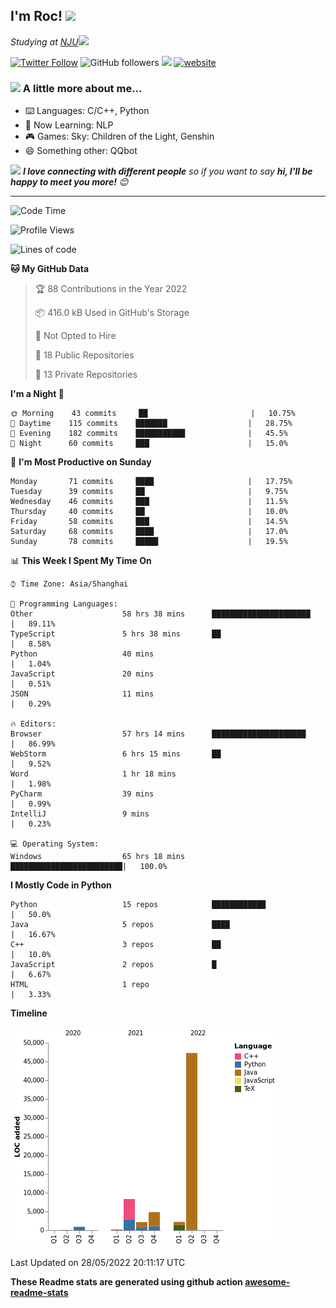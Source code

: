 <!-- <img align='right' src="https://media.giphy.com/media/M9gbBd9nbDrOTu1Mqx/giphy.gif" width="230"> -->
<h2>I'm Roc! <img src="https://media.giphy.com/media/12oufCB0MyZ1Go/giphy.gif" width="50"></h2>
<p><em>Studying at <a href="http://www.nju.edu.cn">NJU</a><img src="https://media.giphy.com/media/WUlplcMpOCEmTGBtBW/giphy.gif" width="50"> 
</em></p>

[![Twitter Follow](https://img.shields.io/twitter/follow/Roc78862980?label=Follow)](https://twitter.com/intent/follow?screen_name=Roc78862980)
![GitHub followers](https://img.shields.io/github/followers/roc136?label=Follow&style=social)
![](https://visitor-badge.glitch.me/badge?page_id=Roc136.Roc136)
[![website](https://img.shields.io/badge/Website-46a2f1.svg?&style=flat-square&logo=Google-Chrome&logoColor=white&link=https://blog.roc136.top)](https://blog.roc136.top)
<!-- ![Waka Readme](https://github.com/anmol098/anmol098/workflows/Waka%20Readme/badge.svg) -->
<!-- [![Linkedin: anmol](https://img.shields.io/badge/-anmol-blue?style=flat-square&logo=Linkedin&logoColor=white&link=https://www.linkedin.com/in/anmol-p-singh/)](https://www.linkedin.com/in/anmol-p-singh/) -->

### <img src="https://media.giphy.com/media/VgCDAzcKvsR6OM0uWg/giphy.gif" width="50"> A little more about me...  

- ⌨️ Languages: C/C++, Python
- 🌱 Now Learning: NLP
- 🎮 Games: Sky: Children of the Light, Genshin
- 😄 Something other: QQbot

<img src="https://media.giphy.com/media/LnQjpWaON8nhr21vNW/giphy.gif" width="60"> <em><b>I love connecting with different people</b> so if you want to say <b>hi, I'll be happy to meet you more!</b> 😊</em>

---
<!--START_SECTION:waka-->
![Code Time](http://img.shields.io/badge/Code%20Time-0%20secs-blue)

![Profile Views](http://img.shields.io/badge/Profile%20Views-0-blue)

![Lines of code](https://img.shields.io/badge/From%20Hello%20World%20I%27ve%20Written-66%20Thousand%20lines%20of%20code-blue)

**🐱 My GitHub Data** 

> 🏆 88 Contributions in the Year 2022
 > 
> 📦 416.0 kB Used in GitHub's Storage 
 > 
> 🚫 Not Opted to Hire
 > 
> 📜 18 Public Repositories 
 > 
> 🔑 13 Private Repositories  
 > 
**I'm a Night 🦉** 

```text
🌞 Morning    43 commits     ██                       |   10.75% 
🌆 Daytime    115 commits    ███████                  |   28.75% 
🌃 Evening    182 commits    ███████████              |   45.5% 
🌙 Night      60 commits     ███                      |   15.0%

```
📅 **I'm Most Productive on Sunday** 

```text
Monday       71 commits     ████                     |   17.75% 
Tuesday      39 commits     ██                       |   9.75% 
Wednesday    46 commits     ███                      |   11.5% 
Thursday     40 commits     ██                       |   10.0% 
Friday       58 commits     ███                      |   14.5% 
Saturday     68 commits     ████                     |   17.0% 
Sunday       78 commits     █████                    |   19.5%

```


📊 **This Week I Spent My Time On** 

```text
⌚︎ Time Zone: Asia/Shanghai

💬 Programming Languages: 
Other                    58 hrs 38 mins      ██████████████████████   |   89.11% 
TypeScript               5 hrs 38 mins       ██                       |   8.58% 
Python                   40 mins                                      |   1.04% 
JavaScript               20 mins                                      |   0.51% 
JSON                     11 mins                                      |   0.29%

🔥 Editors: 
Browser                  57 hrs 14 mins      █████████████████████    |   86.99% 
WebStorm                 6 hrs 15 mins       ██                       |   9.52% 
Word                     1 hr 18 mins                                 |   1.98% 
PyCharm                  39 mins                                      |   0.99% 
IntelliJ                 9 mins                                       |   0.23%

💻 Operating System: 
Windows                  65 hrs 18 mins      █████████████████████████|   100.0%

```

**I Mostly Code in Python** 

```text
Python                   15 repos            ████████████             |   50.0% 
Java                     5 repos             ████                     |   16.67% 
C++                      3 repos             ██                       |   10.0% 
JavaScript               2 repos             █                        |   6.67% 
HTML                     1 repo                                       |   3.33%

```


**Timeline**

![Chart not found](https://raw.githubusercontent.com/Roc136/Roc136/master/charts/bar_graph.png) 


 Last Updated on 28/05/2022 20:11:17 UTC
<!--END_SECTION:waka-->

**These Readme stats are generated using github action [awesome-readme-stats](https://github.com/Roc136/waka-readme-stats)**
